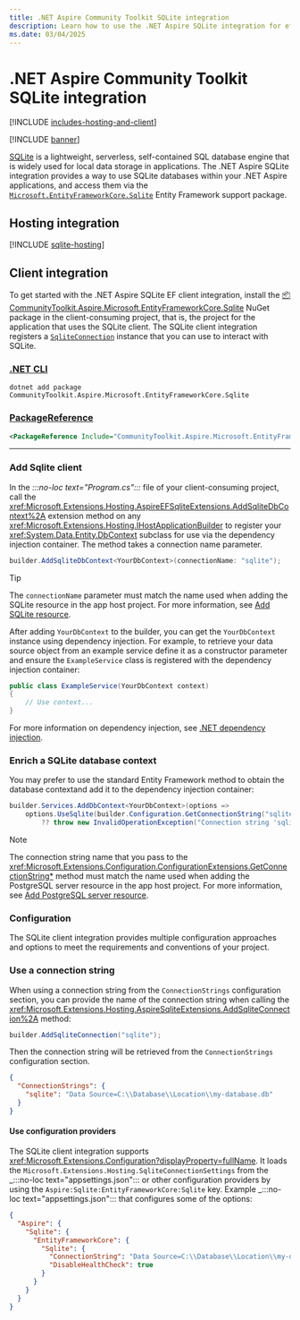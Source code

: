```yaml
---
title: .NET Aspire Community Toolkit SQLite integration
description: Learn how to use the .NET Aspire SQLite integration for efficient data management within your applications.
ms.date: 03/04/2025
---
```


# .NET Aspire Community Toolkit SQLite integration

[!INCLUDE [includes-hosting-and-client](../includes/includes-hosting-and-client.md)]

[!INCLUDE [banner](includes/banner.md)]

[SQLite](https://www.sqlite.org/index.html) is a lightweight, serverless, self-contained SQL database engine that is widely used for local data storage in applications. The .NET Aspire SQLite integration provides a way to use SQLite databases within your .NET Aspire applications, and access them via the [`Microsoft.EntityFrameworkCore.Sqlite`](https://www.nuget.org/packages/Microsoft.EntityFrameworkCore.Sqlite) Entity Framework support package.

## Hosting integration

[!INCLUDE [sqlite-hosting](includes/sqlite-hosting.md)]

## Client integration

To get started with the .NET Aspire SQLite EF client integration, install the [📦 CommunityToolkit.Aspire.Microsoft.EntityFrameworkCore.Sqlite](https://www.nuget.org/packages/CommunityToolkit.Aspire.Microsoft.EntityFrameworkCore.Sqlite) NuGet package in the client-consuming project, that is, the project for the application that uses the SQLite client. The SQLite client integration registers a [`SqliteConnection`](/dotnet/api/microsoft.data.sqlite.sqliteconnection) instance that you can use to interact with SQLite.

### [.NET CLI](#tab/dotnet-cli)

```dotnetcli
dotnet add package CommunityToolkit.Aspire.Microsoft.EntityFrameworkCore.Sqlite
```

### [PackageReference](#tab/package-reference)

```xml
<PackageReference Include="CommunityToolkit.Aspire.Microsoft.EntityFrameworkCore.Sqlite" Version="*" />
```

---

### Add Sqlite client

In the _:::no-loc text="Program.cs":::_ file of your client-consuming project, call the <xref:Microsoft.Extensions.Hosting.AspireEFSqliteExtensions.AddSqliteDbContext%2A> extension method on any <xref:Microsoft.Extensions.Hosting.IHostApplicationBuilder> to register your <xref:System.Data.Entity.DbContext> subclass for use via the dependency injection container. The method takes a connection name parameter.

```csharp
builder.AddSqliteDbContext<YourDbContext>(connectionName: "sqlite");
```

> [!TIP]
> The `connectionName` parameter must match the name used when adding the SQLite resource in the app host project. For more information, see [Add SQLite resource](#add-sqlite-resource).

After adding `YourDbContext` to the builder, you can get the `YourDbContext` instance using dependency injection. For example, to retrieve your data source object from an example service define it as a constructor parameter and ensure the `ExampleService` class is registered with the dependency injection container:

```csharp
public class ExampleService(YourDbContext context)
{
    // Use context...
}
```

For more information on dependency injection, see [.NET dependency injection](/dotnet/core/extensions/dependency-injection).

### Enrich a SQLite database context

You may prefer to use the standard Entity Framework method to obtain the database contextand add it to the dependency injection container:

```csharp
builder.Services.AddDbContext<YourDbContext>(options =>
    options.UseSqlite(builder.Configuration.GetConnectionString("sqlite")
        ?? throw new InvalidOperationException("Connection string 'sqlite' not found.")));

```

> [!NOTE]
> The connection string name that you pass to the <xref:Microsoft.Extensions.Configuration.ConfigurationExtensions.GetConnectionString*> method must match the name used when adding the PostgreSQL server resource in the app host project. For more information, see [Add PostgreSQL server resource](#add-postgresql-server-resource).

### Configuration

The SQLite client integration provides multiple configuration approaches and options to meet the requirements and conventions of your project.

### Use a connection string

When using a connection string from the `ConnectionStrings` configuration section, you can provide the name of the connection string when calling the <xref:Microsoft.Extensions.Hosting.AspireSqliteExtensions.AddSqliteConnection%2A> method:

```csharp
builder.AddSqliteConnection("sqlite");
```

Then the connection string will be retrieved from the `ConnectionStrings` configuration section.

```json
{
  "ConnectionStrings": {
    "sqlite": "Data Source=C:\\Database\\Location\\my-database.db"
  }
}
```

#### Use configuration providers

The SQLite client integration supports <xref:Microsoft.Extensions.Configuration?displayProperty=fullName>. It loads the `Microsoft.Extensions.Hosting.SqliteConnectionSettings` from the _:::no-loc text="appsettings.json"::: or other configuration providers by using the `Aspire:Sqlite:EntityFrameworkCore:Sqlite` key. Example _:::no-loc text="appsettings.json"::: that configures some of the options:

```json
{
  "Aspire": {
    "Sqlite": {
      "EntityFrameworkCore": {
        "Sqlite": {
          "ConnectionString": "Data Source=C:\\Database\\Location\\my-database.db",
          "DisableHealthCheck": true
        }
      }
    }
  }
}
```
